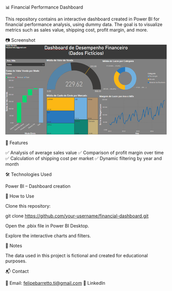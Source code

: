 📊 Financial Performance Dashboard

This repository contains an interactive dashboard created in Power BI for financial performance analysis, using dummy data. 
The goal is to visualize metrics such as sales value, shipping cost, profit margin, and more.


📷 Screenshot
![Dashboard Preview](imagem_2025-03-26_203312940.png)


🚀 Features

✅ Analysis of average sales value
✅ Comparison of profit margin over time
✅ Calculation of shipping cost per market
✅ Dynamic filtering by year and month


🛠 Technologies Used

Power BI – Dashboard creation


📂 How to Use

Clone this repository:

git clone https://github.com/your-username/financial-dashboard.git

Open the .pbix file in Power BI Desktop.

Explore the interactive charts and filters.


📝 Notes

The data used in this project is fictional and created for educational purposes.


📬 Contact

📧 Email: felipebarretto.ti@gmail.com 🔗 LinkedIn
